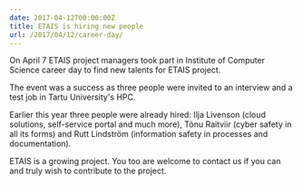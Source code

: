 ```yaml
---
date: 2017-04-12T00:00:00Z
title: ETAIS is hiring new people
url: /2017/04/12/career-day/
---
```


On April 7 ETAIS project managers took part in Institute of Computer Science career day to find new talents for ETAIS project.

The event was a success as three people were invited to an interview and a test job in Tartu University's HPC.  

Earlier this year three people were already hired: Ilja Livenson (cloud solutions, self-service portal and much more),
Tõnu Raitviir (cyber safety in all its forms) and Rutt Lindström (information safety in processes and documentation).  

ETAIS is a growing project. You too are welcome to contact us if you can and truly wish to contribute to the project.

